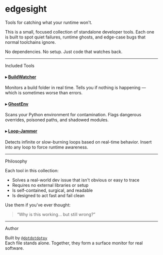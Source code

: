 # edgesight  

Tools for catching what your runtime won't.

This is a small, focused collection of standalone developer tools. Each one is built to spot quiet failures, runtime ghosts, and edge-case bugs that normal toolchains ignore.

No dependencies. No setup. Just code that watches back.

---

 Included Tools

#### ▸ [BuildWatcher](./BuildWatcher)
Monitors a build folder in real time. Tells you if nothing is happening — which is sometimes worse than errors.

#### ▸ [GhostEnv](./GhostEnv)
Scans your Python environment for contamination. Flags dangerous overrides, poisoned paths, and shadowed modules.

#### ▸ [Loop-Jammer](./Loop-Jammer)
Detects infinite or slow-burning loops based on real-time behavior. Insert into any loop to force runtime awareness.


---

 Philosophy

Each tool in this collection:

- Solves a real-world dev issue that isn't obvious or easy to trace
- Requires no external libraries or setup
- Is self-contained, surgical, and readable
- Is designed to act fast and fail clean

Use them if you’ve ever thought:

> “Why is this working… but still wrong?”

---

 Author

Built by [`@dotdotdotpy`](https://github.com/dotdotdotpy)  
Each file stands alone. Together, they form a surface monitor for real software.
